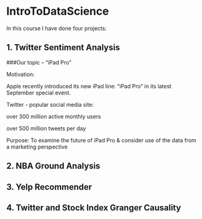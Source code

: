 # IntroToDataScience
In this course I have done four projects:


## 1. Twitter Sentiment Analysis

  ###Our topic – “iPad Pro”
  
  Motivation:
  
  Apple recently introduced its new iPad line: “iPad Pro” in its latest September special event.
  
  Twitter - popular social media site: 
  
   over 300 million active monthly users
   
   over 500 million tweets per day
   
  Purpose: To examine the future of iPad Pro & consider use of the data from a marketing perspective
  

## 2. NBA Ground Analysis



## 3. Yelp Recommender



## 4. Twitter and Stock Index Granger Causality


